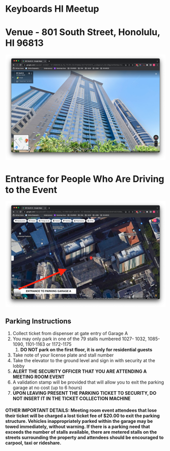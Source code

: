 # Keyboards HI Meetup

# Venue - 801 South Street, Honolulu, HI 96813
![](images/building.png)


# Entrance for People Who Are Driving to the Event
![](images/parking.png)

## Parking Instructions
1. Collect ticket from dispenser at gate entry of Garage A
2. You may only park in one of the 79 stalls numbered 1027- 1032, 1085-1090, 1101-1163 or 1172-1175
   1. __DO NOT park on the first floor, it is only for residential guests__
3. Take note of your license plate and stall number
4. Take the elevator to the ground level and sign in with security at the lobby
5. **ALERT THE SECURITY OFFICER THAT YOU ARE ATTENDING A MEETING ROOM EVENT**
6. A validation stamp will be provided that will allow you to exit the parking garage at no cost (up to 6 hours)
7. **UPON LEAVING PRESENT THE PARKING TICKET TO SECURITY, DO NOT INSERT IT IN THE TICKET COLLECTION MACHINE**

#### OTHER IMPORTANT DETAILS: Meeting room event attendees that lose their ticket will be charged a lost ticket fee of $20.00 to exit the parking structure. Vehicles inappropriately parked within the garage may be towed immediately, without warning. If there is a parking need that exceeds the number of stalls available, there are metered stalls on the streets surrounding the property and attendees should be encouraged to carpool, taxi or rideshare.